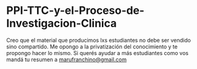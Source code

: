 # PPI-TTC-y-el-Proceso-de-Investigacion-Clinica
Creo que el material que producimos lxs estudiantes no debe ser vendido sino compartido. Me opongo a la privatización del conocimiento y te propongo hacer lo mismo. Si querés ayudar a más estudiantes como vos mandá tu resumen a marufranchino@gmail.com
